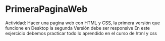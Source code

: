 # PrimeraPaginaWeb
Actividad: Hacer una pagina web con HTML y CSS, la primera versión que funcione en Desktop la segunda Versión debe ser responsive
En este esjercicio debemos practicar todo lo aprendido en el curso de html y css
